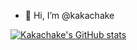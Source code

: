 - 👋 Hi, I’m @kakachake

[![Kakachake's GitHub stats](https://github-readme-stats.vercel.app/api?username=kakachake)](https://github.com/kakachake)
